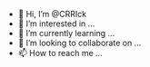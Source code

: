 - 👋 Hi, I’m @CRRIck
- 👀 I’m interested in ...
- 🌱 I’m currently learning ...
- 💞️ I’m looking to collaborate on ...
- 📫 How to reach me ...

<!---
CRRIck/CRRIck is a ✨ special ✨ repository because its `README.md` (this file) appears on your GitHub profile.
You can click the Preview link to take a look at your changes.
--->
